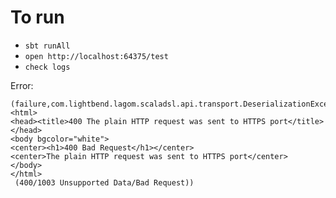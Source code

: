 # To run

- `sbt runAll`
- `open http://localhost:64375/test`
- `check logs`

Error:
```
(failure,com.lightbend.lagom.scaladsl.api.transport.DeserializationException: <html>
<head><title>400 The plain HTTP request was sent to HTTPS port</title></head>
<body bgcolor="white">
<center><h1>400 Bad Request</h1></center>
<center>The plain HTTP request was sent to HTTPS port</center>
</body>
</html>
 (400/1003 Unsupported Data/Bad Request))
 ```
